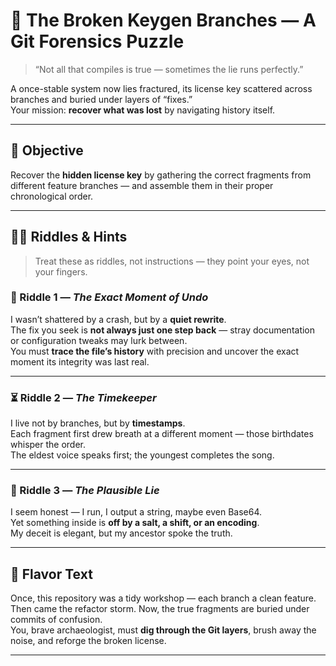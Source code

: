 # 🔑 The Broken Keygen Branches — A Git Forensics Puzzle 

> “Not all that compiles is true — sometimes the lie runs perfectly.”

A once-stable system now lies fractured, its license key scattered across branches and buried under layers of “fixes.”  
Your mission: **recover what was lost** by navigating history itself.

---

## 🧩 Objective

Recover the **hidden license key** by gathering the correct fragments from different feature branches — and assemble them in their proper chronological order.

---


## 🕵️‍♀️ Riddles & Hints  
> Treat these as riddles, not instructions — they point your eyes, not your fingers.

### 🧩 Riddle 1 — *The Exact Moment of Undo*  
I wasn’t shattered by a crash, but by a **quiet rewrite**.  
The fix you seek is **not always just one step back** — stray documentation or configuration tweaks may lurk between.  
You must **trace the file’s history** with precision and uncover the exact moment its integrity was last real.  


---

### ⏳ Riddle 2 — *The Timekeeper*  
I live not by branches, but by **timestamps**.  
Each fragment first drew breath at a different moment — those birthdates whisper the order.  
The eldest voice speaks first; the youngest completes the song.  


---

### 🧠 Riddle 3 — *The Plausible Lie*  
I seem honest — I run, I output a string, maybe even Base64.  
Yet something inside is **off by a salt, a shift, or an encoding**.  
My deceit is elegant, but my ancestor spoke the truth.  


---

## 🧵 Flavor Text

Once, this repository was a tidy workshop — each branch a clean feature.  
Then came the refactor storm. Now, the true fragments are buried under commits of confusion.  
You, brave archaeologist, must **dig through the Git layers**, brush away the noise, and reforge the broken license.

---

